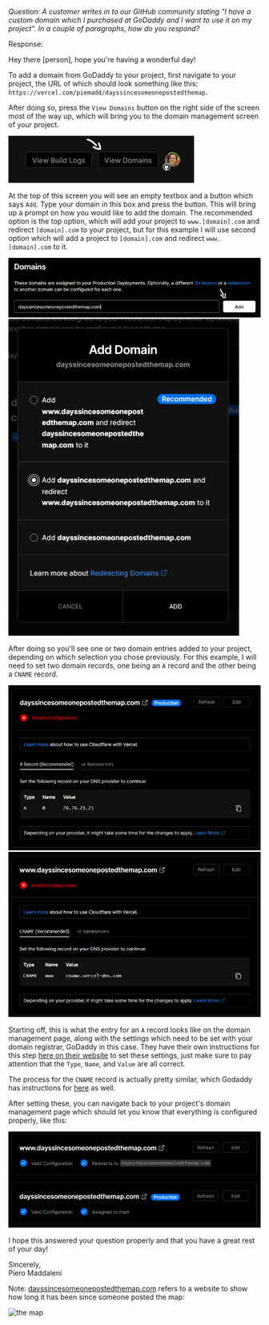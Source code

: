 *Question: A customer writes in to our GitHub community stating "I have a custom domain which I purchased at GoDaddy and I want to use it on my project". In a couple of paragraphs, how do you respond?*

Response:

Hey there [person], hope you're having a wonderful day!

To add a domain from GoDaddy to your project, first navigate to your project, the URL of which should look something like this: `https://vercel.com/piemadd/dayssincesomeonepostedthemap`.

After doing so, press the `View Domains` button on the right side of the screen most of the way up, which will bring you to the domain management screen of your project.

![The button to press](../images/5/buttons.png)

At the top of this screen you will see an empty textbox and a button which says `Add`. Type your domain in this box and press the button. This will bring up a prompt on how you would like to add the domain. The recommended option is the top option, which will add your project to `www.[domain].com` and redirect `[domain].com` to your project, but for this example I will use second option which will add a project to `[domain].com` and redirect `www.[domain].com` to it.

![The domain management screen](../images/5/domain-management.png)  
![The domain addition screen](../images/5/add-domain.png)

After doing so you'll see one or two domain entries added to your project, depending on which selection you chose previously. For this example, I will need to set two domain records, one being an `A` record and the other being a `CNAME` record.

![Vercel A Record](../images/5/vercel-a.png)
![Vercel CNAME Record](../images/5/vercel-cname.png)

Starting off, this is what the entry for an `A` record looks like on the domain management page, along with the settings which need to be set with your domain registrar, GoDaddy in this case. They have their own instructions for this step [here on their website](https://www.godaddy.com/help/add-an-a-record-19238) to set these settings, just make sure to pay attention that the `Type`, `Name`, and `Value` are all correct.

The process for the `CNAME` record is actually pretty similar, which Godaddy has instructions for [here](https://www.godaddy.com/help/add-a-cname-record-19236) as well.

After setting these, you can navigate back to your project's domain management page which should let you know that everything is configured properly, like this:

![Vercel domain management screen showing properly configured domains](../images/5/vercel-correct.png)  
  
I hope this answered your question properly and that you have a great rest of your day!

  
Sincerely,  
Piero Maddaleni

Note: [dayssincesomeonepostedthemap.com](https://dayssincesomeonepostedthemap.com) refers to a website to show how long it has been since someone posted the map:

![the map](https://dayssincesomeonepostedthemap.com/themaplol.jpg)